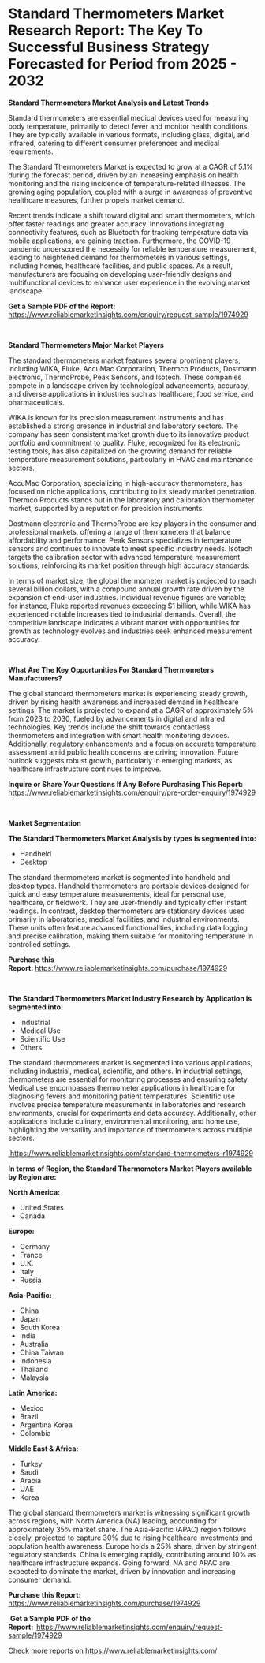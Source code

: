 <p><h1>Standard Thermometers Market Research Report: The Key To Successful Business Strategy Forecasted for Period from 2025 - 2032</h1></p><p><strong>Standard Thermometers Market Analysis and Latest Trends</strong></p>
<p><p>Standard thermometers are essential medical devices used for measuring body temperature, primarily to detect fever and monitor health conditions. They are typically available in various formats, including glass, digital, and infrared, catering to different consumer preferences and medical requirements.</p><p>The Standard Thermometers Market is expected to grow at a CAGR of 5.1% during the forecast period, driven by an increasing emphasis on health monitoring and the rising incidence of temperature-related illnesses. The growing aging population, coupled with a surge in awareness of preventive healthcare measures, further propels market demand.</p><p>Recent trends indicate a shift toward digital and smart thermometers, which offer faster readings and greater accuracy. Innovations integrating connectivity features, such as Bluetooth for tracking temperature data via mobile applications, are gaining traction. Furthermore, the COVID-19 pandemic underscored the necessity for reliable temperature measurement, leading to heightened demand for thermometers in various settings, including homes, healthcare facilities, and public spaces. As a result, manufacturers are focusing on developing user-friendly designs and multifunctional devices to enhance user experience in the evolving market landscape.</p></p>
<p><strong>Get a Sample PDF of the Report:&nbsp;</strong> <a href="https://www.reliablemarketinsights.com/enquiry/request-sample/1974929?utm_campaign=2287&utm_medium=2&utm_source=Github&utm_content=ia&utm_term=20022025&utm_id=standard-thermometers">https://www.reliablemarketinsights.com/enquiry/request-sample/1974929</a></p>
<p>&nbsp;</p>
<p><strong>Standard Thermometers Major Market Players</strong></p>
<p><p>The standard thermometers market features several prominent players, including WIKA, Fluke, AccuMac Corporation, Thermco Products, Dostmann electronic, ThermoProbe, Peak Sensors, and Isotech. These companies compete in a landscape driven by technological advancements, accuracy, and diverse applications in industries such as healthcare, food service, and pharmaceuticals.</p><p>WIKA is known for its precision measurement instruments and has established a strong presence in industrial and laboratory sectors. The company has seen consistent market growth due to its innovative product portfolio and commitment to quality. Fluke, recognized for its electronic testing tools, has also capitalized on the growing demand for reliable temperature measurement solutions, particularly in HVAC and maintenance sectors.</p><p>AccuMac Corporation, specializing in high-accuracy thermometers, has focused on niche applications, contributing to its steady market penetration. Thermco Products stands out in the laboratory and calibration thermometer market, supported by a reputation for precision instruments.</p><p>Dostmann electronic and ThermoProbe are key players in the consumer and professional markets, offering a range of thermometers that balance affordability and performance. Peak Sensors specializes in temperature sensors and continues to innovate to meet specific industry needs. Isotech targets the calibration sector with advanced temperature measurement solutions, reinforcing its market position through high accuracy standards.</p><p>In terms of market size, the global thermometer market is projected to reach several billion dollars, with a compound annual growth rate driven by the expansion of end-user industries. Individual revenue figures are variable; for instance, Fluke reported revenues exceeding $1 billion, while WIKA has experienced notable increases tied to industrial demands. Overall, the competitive landscape indicates a vibrant market with opportunities for growth as technology evolves and industries seek enhanced measurement accuracy.</p></p>
<p>&nbsp;</p>
<p><strong>What Are The Key Opportunities For Standard Thermometers Manufacturers?</strong></p>
<p><p>The global standard thermometers market is experiencing steady growth, driven by rising health awareness and increased demand in healthcare settings. The market is projected to expand at a CAGR of approximately 5% from 2023 to 2030, fueled by advancements in digital and infrared technologies. Key trends include the shift towards contactless thermometers and integration with smart health monitoring devices. Additionally, regulatory enhancements and a focus on accurate temperature assessment amid public health concerns are driving innovation. Future outlook suggests robust growth, particularly in emerging markets, as healthcare infrastructure continues to improve.</p></p>
<p><strong>Inquire or Share Your Questions If Any Before Purchasing This Report:</strong> <a href="https://www.reliablemarketinsights.com/enquiry/pre-order-enquiry/1974929?utm_campaign=2287&utm_medium=2&utm_source=Github&utm_content=ia&utm_term=20022025&utm_id=standard-thermometers">https://www.reliablemarketinsights.com/enquiry/pre-order-enquiry/1974929</a></p>
<p>&nbsp;</p>
<p><strong>Market Segmentation</strong></p>
<p><strong>The Standard Thermometers Market Analysis by types is segmented into:</strong></p>
<p><ul><li>Handheld</li><li>Desktop</li></ul></p>
<p><p>The standard thermometers market is segmented into handheld and desktop types. Handheld thermometers are portable devices designed for quick and easy temperature measurements, ideal for personal use, healthcare, or fieldwork. They are user-friendly and typically offer instant readings. In contrast, desktop thermometers are stationary devices used primarily in laboratories, medical facilities, and industrial environments. These units often feature advanced functionalities, including data logging and precise calibration, making them suitable for monitoring temperature in controlled settings.</p></p>
<p><strong>Purchase this Report:&nbsp;</strong><a href="https://www.reliablemarketinsights.com/purchase/1974929?utm_campaign=2287&utm_medium=2&utm_source=Github&utm_content=ia&utm_term=20022025&utm_id=standard-thermometers">https://www.reliablemarketinsights.com/purchase/1974929</a></p>
<p>&nbsp;</p>
<p><strong>The Standard Thermometers Market Industry Research by Application is segmented into:</strong></p>
<p><ul><li>Industrial</li><li>Medical Use</li><li>Scientific Use</li><li>Others</li></ul></p>
<p><p>The standard thermometers market is segmented into various applications, including industrial, medical, scientific, and others. In industrial settings, thermometers are essential for monitoring processes and ensuring safety. Medical use encompasses thermometer applications in healthcare for diagnosing fevers and monitoring patient temperatures. Scientific use involves precise temperature measurements in laboratories and research environments, crucial for experiments and data accuracy. Additionally, other applications include culinary, environmental monitoring, and home use, highlighting the versatility and importance of thermometers across multiple sectors.</p></p>
<p><a href="https://www.reliablemarketinsights.com/standard-thermometers-r1974929?utm_campaign=2287&utm_medium=2&utm_source=Github&utm_content=ia&utm_term=20022025&utm_id=standard-thermometers">&nbsp;https://www.reliablemarketinsights.com/standard-thermometers-r1974929</a></p>
<p><strong>In terms of Region, the Standard Thermometers Market Players available by Region are:</strong></p>
<p>
    <p> <strong> North America: </strong>
        <ul>
            <li>United States</li>
            <li>Canada</li>
        </ul>
        </p> 
    <p> <strong> Europe: </strong>
        <ul>
            <li>Germany</li>
            <li>France</li>
            <li>U.K.</li>
            <li>Italy</li>
            <li>Russia</li>
        </ul>
        </p> 
    <p> <strong> Asia-Pacific: </strong>
        <ul>
            <li>China</li>
            <li>Japan</li>
            <li>South Korea</li>
            <li>India</li>
            <li>Australia</li>
            <li>China Taiwan</li>
            <li>Indonesia</li>
            <li>Thailand</li>
            <li>Malaysia</li>
        </ul>
        </p> 
    <p> <strong> Latin America: </strong>
        <ul>
            <li>Mexico</li>
            <li>Brazil</li>
            <li>Argentina Korea</li>
            <li>Colombia</li>
        </ul>
        </p> 
    <p> <strong> Middle East & Africa: </strong>
        <ul>
            <li>Turkey</li>
            <li>Saudi</li>
            <li>Arabia</li>
            <li>UAE</li>
            <li>Korea</li>
        </ul>
    </p>
    </p>
<p><p>The global standard thermometers market is witnessing significant growth across regions, with North America (NA) leading, accounting for approximately 35% market share. The Asia-Pacific (APAC) region follows closely, projected to capture 30% due to rising healthcare investments and population health awareness. Europe holds a 25% share, driven by stringent regulatory standards. China is emerging rapidly, contributing around 10% as healthcare infrastructure expands. Going forward, NA and APAC are expected to dominate the market, driven by innovation and increasing consumer demand.</p></p>
<p><strong>Purchase this Report: </strong><a href="https://www.reliablemarketinsights.com/purchase/1974929?utm_campaign=2287&utm_medium=2&utm_source=Github&utm_content=ia&utm_term=20022025&utm_id=standard-thermometers">https://www.reliablemarketinsights.com/purchase/1974929</a></p>
<p>&nbsp;<strong>Get a Sample PDF of the Report:&nbsp;&nbsp;</strong><a href="https://www.reliablemarketinsights.com/enquiry/request-sample/1974929?utm_campaign=2287&utm_medium=2&utm_source=Github&utm_content=ia&utm_term=20022025&utm_id=standard-thermometers">https://www.reliablemarketinsights.com/enquiry/request-sample/1974929</a></p>
<p><strong></strong></p>
<p>Check more reports on <a href="https://www.reliablemarketinsights.com/?utm_campaign=2287&utm_medium=2&utm_source=Github&utm_content=ia&utm_term=20022025&utm_id=standard-thermometers">https://www.reliablemarketinsights.com/</a></p>